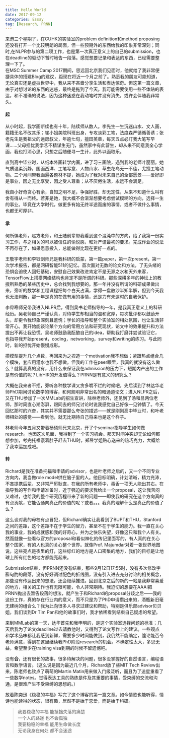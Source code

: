 ```yaml
---
title: Hello World
date: 2017-09-12
categories: Essay
tag: [Research, PRNN]
---
```



来港三个星期了，在CUHK的实验室的problem definition和method proposing还没有打开一个比较明朗的局面，但一些预期外的东西给我的印象非常深刻；同时,在NLPR参与的第二项工作，也是第一次真正意义上的自己的submission，也在deadline的驱动下暂时地告一段落。感觉想要记录和表达的东西，已经需要整理一下了。  
在MSC Summer Camp 2017期间，思远回北京我们见面时，他就给了我非常便捷具体的搭建Blog的建议，距现在将近一个月之前了。熟悉我的朋友可能知道，无论真实还是虚拟世界中，我从来不吝啬分享生活和表达惊奇。但这第一篇文章，由于对想讨论的东西的迷惑，最终是拖到了今天。我可能需要使用一些不体贴的表达，和不准确的说法，因为这种迷惑在我动笔时并没有消失，或许会伴随我非常久。

#### 起

从小时起，我学画断续也有十年，陆续师从数人。李先生一生沉迷山水、文人画，籍籍无名不改其乐；崔小姐美院科班出身，专攻淡彩工笔，法度森严循循善诱；张老先生是我祖父的远房叔父，年逾七旬，擅田英章，每天五点必盯我大笔写早课……父母担忧我学艺不精谋生无门，虽然家中有此营生，却从来不同意我全心学画，我也打消心思，只想之后随便寻一生计，此外以画取乐。

直到高中毕业时，从纸本外画转学内画，进了习三画院，遇到我的老师叶丽丽。她气质温柔沉静，国画西洋、工笔写意、人物山水、草虫花鸟无一不佳，尤擅工笔动物。三个月间带我画遍各题材不提，她成为了我对未来自己的全部愿景——爱好即是事业，因之无比享受，因之受人尊重；从不厌倦生活，永远不会满足。

我自小好奇贪心有余，自知之明不足，争强好胜，却无定性，从来不知道什么叫有舍有得从一而终。若非是她，我大概不会渐渐想要考虑尝试模糊的方向，选择一生的事业。毕竟在大学时代，做更多有始无终半途而废的事情，或者不做什么事情，也都无可厚非。

#### 承

何所惧老师，赵方老师，和王陆前辈带我看到这个混沌中的方向，给了我第一份实习工作，与之相关的可以被信任的愉悦感，和对严谨最初的要求。完成作业的说法不再存在了，如果愿意投入，总能做得比现在更好一点的。

王敬宇老师和李钰剑师兄是我科研的启蒙，第一篇paper，第一次present，第一次学术报告，都是网研智能511的记忆。首次面对无数的论文和方法，了无头绪的恐惧会迫使人回归基础，安慰自己效果改进肯定不是无源之水和天外来客，TensorFlow上搭搭网络结构也肯定不是所谓的科研。那些深耕多年的神坛上的教授所熟悉的某些历史中，总会找到我想要的。那一年并没有所谓的科研成果做出来，旁听的数学和工程课程把每个白天占满，学得一盘散沙半知半解，但到今天我也无法判断，那一年是真的在做有用的事情，还是力有未逮时的自我保护。

李霄寒师兄带我进入NLPR后，得到吴书老师指导的一年，是我真正意义上的科研经历。吴老师自己严谨认真，对待学生却相当的温和宽厚，每次批评都以鼓励开头，却更令我印象深刻且羞愧；学长的指导和整个实验室的相处氛围，也让生活非常开心。我开始能谈论某个方向的常用方法和研究现状，论文中的效果提升和方法提出不再让我恐慌。吴老师鼓励我酝酿自己的idea，帮助我打磨并尝试验证它，也指导我开始present，coding，networking，survey和writing的练习。与此同时，新的担忧开始慢慢成形。

攒模型提升几个点数，再回来为之捏造一个motivation我不想做；紧跟热点组合几个模块，套应用灌水也我不想做。但我的工作在peer眼里，我真的就没有这么做么？就算我真的没有，用什么来保证我在admission的压力下，短期内产出的工作是有价值的呢？LibHIR的开发值得么？PRNN是有意义的研究么？

大概在我来者不拒，旁听各种数学课又贪多嚼不烂的时候吧，先后读到了林达华老师PhD期间讨论数学的博客，和何凯明非常出名的暗通道论文；进入NLPR之后，又在THU参加了一次MMLab的招生宣讲，除林老师外，还见到了汤和吕两位老师，那时简直心潮澎湃，跟同去的师兄讨论时说我感觉自己好像一见钟情了。今天回忆那时的兴奋，其实并不需要那么夸张的描述——就是刚刚高中毕业时，和叶老师相处的感觉——看到他，就无比期待自己将来也是这个样子。  

林老师今年五月又带着杨硕师兄来北京，开了个seminar指导学生如何做research。也因这次见面，我得到了一个实习机会。那天时间冲突却无论如何都想参加，考完托福饿着肚子赶去THU时，郑昱学姐贴心送来的热巧克力，大概给了我幸运加成吧。

#### 转

Richard是我在准备托福和申请的advisor，也是叶老师之后的，又一个不同专业方向内，我当做role model供在脑子里的人。他目标明确，计划清晰，精力充沛，不吝提携后辈，又非常严厉耿直，在我的所有老师中，毒舌一项无人能出其右。在指导我的写作和申请准备时，近于强迫的要求我给出一个proposal，这让我苦闷又难过，也给我的整个研究历程带来了新的问题——即使我的研究在这个方向真的有点贡献，它能否通向真正的价值的呢？或者。。。我真的理解什么是真正的价值了么？

这么谈对我的母校有点冒犯，但Richard确实让我看到了BUPT和THU，Stanford之间的差距，这个差距不在于学生的智力，甚至不在于学生的能力。我一直在关心我的事业，我的成就感和我的好奇心，并为之快乐失望，好像这只和我个人有关。然而就像一些看似官方的proposal和看似神化的传记里面写的，有人真的在关心整个国家，有的人也真的关心整个世界。就像Prof. Majumdar对着一张世界地图说，这些亮点是夜里的灯，这些标红的地方是人口密集的地方，我们的目标是让地球上所有红色的地方都能亮起来。

Submission结束，但PRNN还没有结束，那些9月12日17:55时，没有多次修改字斟句酌的段落，没有好好调过配色的折线图，没有引入进去充分讨论的相关概念，那些没有传达出来的想法，还会继续推进。回到北京之后的新的一站是我非常喜爱的地方，相关的工作也有无限可能，令人非常期待。我迫切的想要在AAAI把PRNN抛出去暂告段落的想法，就产生于和Richard的proposal分歧之后——我的这份工作，真的存在行业内的意义，而不只是为了PhD申请攒出来的，酒瓶新旧毫无建树的组合么？我为此向很多人寻求过建议和帮助，特别是俱乐部advisor贝贝姐，我们谈到Dr Tim Pan和他的故事们时，我才依稀看到结束自己疑虑的希望。

来到MMLab的第一天，达华首先和我申明的，是这个实验室选择问题的标准；几天后我为了论文deadline过去请教他时，又得到了论文写作上的建议。一些观点和学术品味都让我感到新鲜，需要多少时间能做到，我仍然不能确定，遑论能否令老师满意，得到在这里继续我PhD阶段research的机会。不确定性太大，多思无益，希望至少在training visa到期的时候不留遗憾吧。

没有**合**，还有很长的故事，很多待解决的问题，很多没掌握好的自然语言，编程语言和数学语言。（这么说是因为最近几个月，Richard放了些MIT Tech Review出来，陈老师也钦点了萌萌的Martin Matin用来做入门级泛听，而且为了追星重看了一些数学notes。觉得表达工具的熟练是件及其重要的事情，受束缚的交流和沟通，是很难产生不受束缚的思想的。）

放着陈奕迅《稳稳的幸福》写完了这个博客的第一篇文章。如今情歌也能听得，情诗也能读得的状态，很有趣，居然不是始于恋爱，而是始于科研。

> 我要稳稳的幸福 能抵挡失落的痛楚  
> 一个人的路途 也不会孤独  
> 我要稳稳的幸福 能用生命做长度  
> 无论我身在何处 都不会迷途
